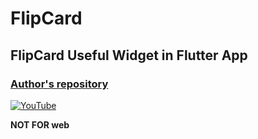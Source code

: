 # FlipCard
## FlipCard Useful Widget in Flutter App
### [Author's repository](https://github.com/TheTechDesigner/FlipCard)

[![YouTube](https://img.youtube.com/vi/Dw7bz2gKvy0/0.jpg)](https://youtu.be/Dw7bz2gKvy0 "FlipCard Useful Widget in Flutter App")

**NOT FOR web**
